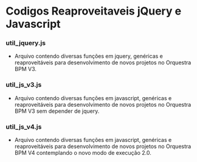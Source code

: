 # Codigos Reaproveitaveis jQuery e Javascript #

### util_jquery.js ###
* Arquivo contendo diversas funções em jquery, genéricas e reaproveitáveis para desenvolvimento de novos projetos no Orquestra BPM V3.

### util_js_v3.js ###
* Arquivo contendo diversas funções em javascript, genéricas e reaproveitáveis para desenvolvimento de novos projetos no Orquestra BPM V3 sem depender de jquery.

### util_js_v4.js ###
* Arquivo contendo diversas funções em javascript, genéricas e reaproveitáveis para desenvolvimento de novos projetos no Orquestra BPM V4 contemplando o novo modo de execução 2.0.

